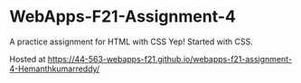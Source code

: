 # WebApps-F21-Assignment-4
A practice assignment for HTML with CSS
Yep! Started with CSS.

Hosted at https://44-563-webapps-f21.github.io/webapps-f21-assignment-4-Hemanthkumarreddy/
